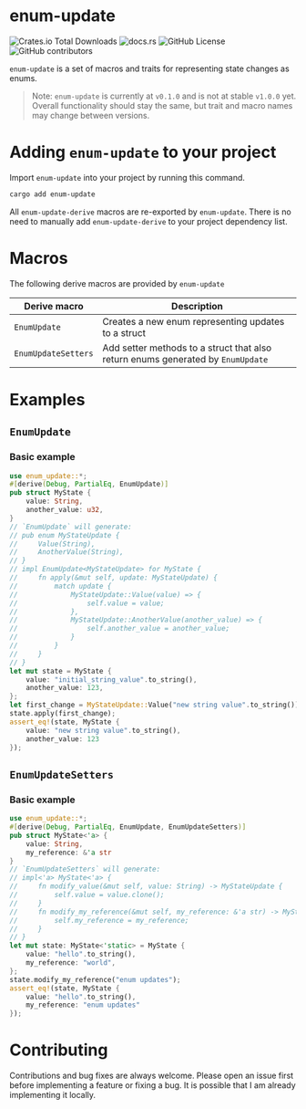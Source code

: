 # enum-update
![Crates.io Total Downloads](https://img.shields.io/crates/d/enum-update) ![docs.rs](https://img.shields.io/docsrs/enum-update) ![GitHub License](https://img.shields.io/github/license/Eisverygoodletter/enum-update) ![GitHub contributors](https://img.shields.io/github/contributors/Eisverygoodletter/enum-update)

`enum-update` is a set of macros and traits for representing state changes as enums.

> Note: `enum-update` is currently at `v0.1.0` and is not at stable `v1.0.0` yet. Overall functionality should stay the same, but trait and macro names may change between versions.

# Adding `enum-update` to your project

Import `enum-update` into your project by running this command.
```sh
cargo add enum-update
```
All `enum-update-derive` macros are re-exported by `enum-update`. There is no need to manually add `enum-update-derive` to your project dependency list.

# Macros

The following derive macros are provided by `enum-update`

| Derive macro | Description |
| ---   | ----------- |
| `EnumUpdate` | Creates a new enum representing updates to a struct |
| `EnumUpdateSetters` | Add setter methods to a struct that also return enums generated by `EnumUpdate` |

# Examples
## `EnumUpdate`

### Basic example

```rust
use enum_update::*;
#[derive(Debug, PartialEq, EnumUpdate)]
pub struct MyState {
    value: String,
    another_value: u32,
}
// `EnumUpdate` will generate:
// pub enum MyStateUpdate {
//     Value(String),
//     AnotherValue(String),
// }
// impl EnumUpdate<MyStateUpdate> for MyState {
//     fn apply(&mut self, update: MyStateUpdate) {
//         match update {
//             MyStateUpdate::Value(value) => {
//                 self.value = value;
//             },
//             MyStateUpdate::AnotherValue(another_value) => {
//                 self.another_value = another_value;
//             }
//         }
//     }
// }
let mut state = MyState {
    value: "initial_string_value".to_string(),
    another_value: 123,
};
let first_change = MyStateUpdate::Value("new string value".to_string());
state.apply(first_change);
assert_eq!(state, MyState {
    value: "new string value".to_string(),
    another_value: 123
});
```

## `EnumUpdateSetters`

### Basic example

```rust
use enum_update::*;
#[derive(Debug, PartialEq, EnumUpdate, EnumUpdateSetters)]
pub struct MyState<'a> {
    value: String,
    my_reference: &'a str
}
// `EnumUpdateSetters` will generate:
// impl<'a> MyState<'a> {
//     fn modify_value(&mut self, value: String) -> MyStateUpdate {
//         self.value = value.clone();
//     }
//     fn modify_my_reference(&mut self, my_reference: &'a str) -> MyStateUpdate {
//         self.my_reference = my_reference;
//     }
// }
let mut state: MyState<'static> = MyState {
    value: "hello".to_string(),
    my_reference: "world",
};
state.modify_my_reference("enum updates");
assert_eq!(state, MyState {
    value: "hello".to_string(),
    my_reference: "enum updates"
});
```

# Contributing

Contributions and bug fixes are always welcome. Please open an issue first before implementing a feature or fixing a bug. It is possible that I am already implementing it locally.
